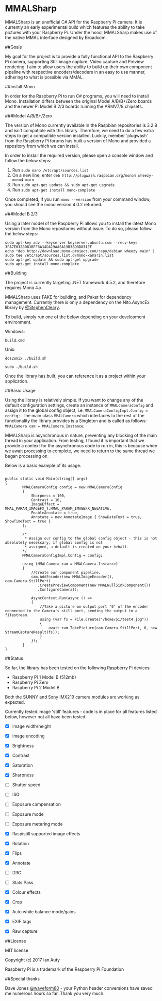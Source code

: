 # MMALSharp

MMALSharp is an unofficial C# API for the Raspberry Pi camera. It is currently an early experimental build which features the ability to 
take pictures with your Raspberry Pi. Under the hood, MMALSharp makes use of the native MMAL interface designed by Broadcom.

##Goals

My goal for the project is to provide a fully functional API to the Raspberry Pi camera, supporting Still image capture, Video capture and Preview rendering.
I aim to allow users the ability to build up their own component pipeline with respective encoders/decoders in an easy to use manner, adhering to what is 
possible via MMAL. 

##Install Mono

In order for the Raspberry Pi to run C# programs, you will need to install Mono. Installation differs between the original Model A/B/B+/Zero boards and
the newer Pi Model B 2/3 boards running the ARMV7/8 chipsets.

###Model A/B/B+/Zero

The version of Mono currently available in the Raspbian repositories is 3.2.8 and isn't compatible with this library. Therefore, we need to do a few
extra steps to get a compatible version installed. Luckily, member 'plugwash' from the Raspberry Pi forums has built a version of Mono and provided a
repository from which we can install.

In order to install the required version, please open a console window and follow the below steps:

1. Run `sudo nano /etc/apt/sources.list`
2. On a new line, enter `deb http://plugwash.raspbian.org/mono4 wheezy-mono4 main`
3. Run `sudo apt-get update && sudo apt-get upgrade`
4. Run `sudo apt-get install mono-complete`

Once completed, if you run `mono --version` from your command window, you should see the mono version 4.0.2 returned.

###Model B 2/3

Using a later model of the Raspberry Pi allows you to install the latest Mono version from the Mono repositories without issue. To do so, please follow the below steps:

```
sudo apt-key adv --keyserver keyserver.ubuntu.com --recv-keys 3FA7E0328081BFF6A14DA29AA6A19B38D3D831EF
echo "deb http://download.mono-project.com/repo/debian wheezy main" | sudo tee /etc/apt/sources.list.d/mono-xamarin.list
sudo apt-get update && sudo apt-get upgrade
sudo apt-get install mono-complete
```


##Building

The project is currently targeting .NET framework 4.5.2, and therefore requires Mono 4.x.

MMALSharp uses FAKE for building, and Paket for dependency management. Currently there is only a dependency on the Nito.AsyncEx library by 
[@StephenCleary](https://github.com/StephenCleary).

To build, simply run one of the below depending on your development environment.

Windows:

`build.cmd`

Unix:

`dos2unix ./build.sh`

`sudo ./build.sh`

Once the library has built, you can reference it as a project within your application.

##Basic Usage

Using the library is relatively simple. If you want to change any of the default configuration settings, create an instance of `MMALCameraConfig`
and assign it to the global config object, i.e. `MMALCameraConfigImpl.Config = config;`. The main class `MMALCamera` which interfaces to the rest
of the functionality the library provides is a Singleton and is called as follows: `MMALCamera cam = MMALCamera.Instance`.

MMALSharp is asynchronous in nature, preventing any blocking of the main thread in your application. From testing, I found it is important that we provide a context
for the asynchronous code to run in, this is because when we await processing to complete, we need to return to the same thread we began processing on.

Below is a basic example of its usage.

```

public static void Main(string[] args)
{
        MMALCameraConfig config = new MMALCameraConfig
        {
            Sharpness = 100,
            Contrast = 10,
            ImageEffect = MMAL_PARAM_IMAGEFX_T.MMAL_PARAM_IMAGEFX_NEGATIVE,
			EnableAnnotate = true,
			Annotate = new AnnotateImage { ShowDateText = true, ShowTimeText = true }
        };
		
		/* 
		 * Assign our config to the global config object - this is not absolutely necessary, if global config is not 
		 * assigned, a default is created on your behalf.
		*/
        MMALCameraConfigImpl.Config = config;

        using (MMALCamera cam = MMALCamera.Instance)
		{
			//Create our component pipeline. 
			cam.AddEncoder(new MMALImageEncoder(), cam.Camera.StillPort)
			   .CreatePreviewComponent(new MMALNullSinkComponent())
			   .ConfigureCamera();
			
			AsyncContext.Run(async () =>
			{
				//Take a picture on output port '0' of the encoder connected to the Camera's still port, sending the output to a filestream.
				using (var fs = File.Create("/home/pi/test4.jpg"))
				{
					await cam.TakePicture(cam.Camera.StillPort, 0, new StreamCaptureResult(fs));
				}                                        
			});   
		}
}

```

##Status

So far, the library has been tested on the following Raspberry Pi devices:

* Raspberry Pi 1 Model B (512mb)
* Raspberry Pi Zero
* Raspberry Pi 2 Model B

Both the SUNNY and Sony IMX219 camera modules are working as expected.

Currently tested image 'still' features - code is in place for all features listed below, however not all have been tested.

- [x] Image width/height
- [x] Image encoding
- [x] Brightness
- [x] Contrast
- [x] Saturation
- [x] Sharpness
- [ ] Shutter speed
- [ ] ISO
- [ ] Exposure compensation
- [ ] Exposure mode
- [ ] Exposure metering mode
- [x] Raspistill supported image effects
- [x] Rotation
- [x] Flips
- [x] Annotate
- [ ] DRC
- [ ] Stats Pass
- [x] Colour effects
- [x] Crop
- [x] Auto white balance mode/gains
- [x] EXIF tags
- [x] Raw capture



##License

MIT license 

Copyright (c) 2017 Ian Auty

Raspberry Pi is a trademark of the Raspberry Pi Foundation

##Special thanks

Dave Jones [@waveform80](https://github.com/waveform80) - your Python header conversions have saved me numerous hours so far. 
Thank you very much.
